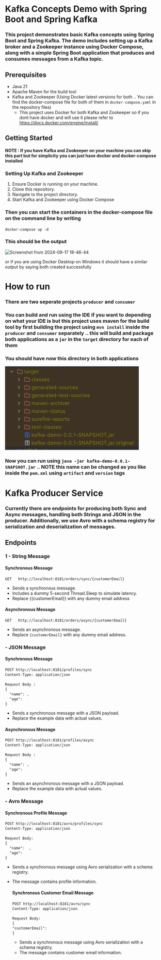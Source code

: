# Kafka Concepts Demo with Spring Boot and Spring Kafka

### This project demonstrates basic Kafka concepts using Spring Boot and Spring Kafka. The demo includes setting up a Kafka broker and a Zookeeper instance using Docker Compose, along with a simple Spring Boot application that produces and consumes messages from a Kafka topic.

## Prerequisites
- Java 21
- Apache Maven for the build tool
- Kafka and Zookeeper (Using Docker latest versions for both .. You can find the docker-compose file for both of them in ``docker-compose.yaml`` in the repository files) 
    - This project uses Docker for both Kafka and Zookeeper so if you dont have docker and will use it please refer to https://docs.docker.com/engine/install/ 


## Getting Started
#### NOTE :  If you have Kafka and Zookeeper on your machine you can skip this part but for simplicity you can just have docker and docker-compose installed 

### Setting Up Kafka and Zookeeper

1. Ensure Docker is running on your machine. 
2. Clone this repository.
3. Navigate to the project directory.
4. Start Kafka and Zookeeper using Docker Compose

### Then you can start the containers in the docker-compose file on the command line by writing 
``docker-compose up -d``
### This should be the output

![Screenshot from 2024-09-17 18-46-44](https://github.com/user-attachments/assets/a38e0b28-ff90-47b6-9c43-f5c42db2ff8f)

 or if you are using Docker Desktop on Windows it should have a similar output by saying both created successfully

# How to run
### There are two seperate projects ``producer`` and ``consumer``
### You can build and run using the IDE if you want to depending on what your IDE is but this project uses maven for the build tool by first building the project using ``mvn install`` inside the ``producer`` and ``consumer`` separately .. this will build and package both applications as a ``jar`` in the ``target`` directory for each of them

### You should have now this directory in both applications 
![img.png](readme-images/img.png)

### Now you can run using ``java -jar kafka-demo-0.0.1-SNAPSHOT.jar`` .. NOTE this name can be changed as you like inside the ``pom.xml`` using ``artifact`` and ``version`` tags


# Kafka Producer Service

### Currently there are endpoints for producing both Sync and Async messages, handling both Strings and JSON in the producer. Additionally, we use Avro with a schema registry for serialization and deserialization of messages.

## Endpoints

### 1 - String Message

#### Synchronous Message
``` 
GET   http://localhost:8181/orders/sync/{customerEmail}
```
- Sends a synchronous message.
- Includes a dummy 5-second Thread.Sleep to simulate latency.
- Replace {{customerEmail}} with any dummy email address

#### Asynchronous Message

```
GET   http://localhost:8181/orders/async/{customerEmail}
```

- Sends an asynchronous message.
- Replace `{customerEmail}` with any dummy email address.

### - JSON Message

#### Synchronous Message
``` 
POST http://localhost:8181/profiles/sync
Content-Type: application/json

Request Body :
{
  "name": ,
  "age": 
}
```
- Sends a synchronous message with a JSON payload.
- Replace the example data with actual values.

#### Asynchronous Message

```
POST http://localhost:8181/profiles/async
Content-Type: application/json

Request Body : 
{
  "name": ,
  "age": 
}
```

- Sends an asynchronous message with a JSON payload.
- Replace the example data with actual values.

### - Avro Message

#### Synchronous Profile Message
```
POST http://localhost:8181/avro/profiles/sync
Content-Type: application/json

Request Body:
{
  "name":  ,
  "age": 
}
```

- Sends a synchronous message using Avro serialization with a schema registry.
- The message contains profile information.

  #### Synchronous Customer Email Message
  ```
  POST http://localhost:8181/avro/sync
  Content-Type: application/json

  Request Body:
  {
  "customerEmail":  
  }
  ```

  - Sends a synchronous message using Avro serialization with a schema registry.
  - The message contains customer email information.





